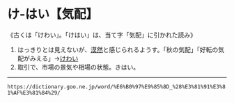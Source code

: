 # け‐はい【気配】

《古くは「けわい」。「けはい」は、当て字「気配」に引かれた読み》

1. はっきりとは見えないが、[漠然](ばくぜん（漠然）)と感じられるようす。「秋の気配」「好転の気配がみえる」→[けわい](https://dictionary.goo.ne.jp/word/%E3%81%91%E3%82%8F%E3%81%84/#jn-68997)
2. 取引で、市場の景気や相場の状態。きはい。

---
`https://dictionary.goo.ne.jp/word/%E6%B0%97%E9%85%8D_%28%E3%81%91%E3%81%AF%E3%81%84%29/`